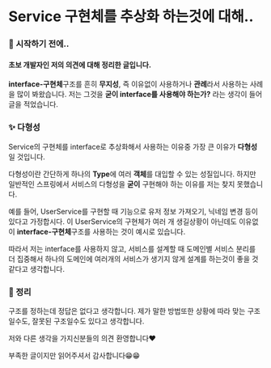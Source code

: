 # Service 구현체를 추상화 하는것에 대해..

### 🎊 시작하기 전에..

#### 초보 개발자인 저의 의견에 대해 정리한 글입니다.

**interface-구현체**구조를 흔히 **무지성**, 즉 이유없이 사용하거나 **관례**라서 사용하는 사례을 많이 봐왔습니다. 저는 그것을 **굳이 interface를 사용해야 하는가?** 라는 생각이 들어 글을 적었습니다.

### ✨ 다형성

Service의 구현체를 interface로 추상화해서 사용하는 이유중 가장 큰 이유가 **다형성**일 것입니다.

다형성이란 간단하게 하나의 **Type**에 여러 **객체**를 대입할 수 있는 성질입니다. 하지만 일반적인 스프링에서 서비스의 다형성을 **굳이** 구현해야 하는 이유를 저는 찾지 못했습니다.

예를 들어, UserService를 구현할 때 기능으로 유저 정보 가져오기, 닉네임 변경 등이 있다고 가정합시다. 이 UserService의 구현체가 여러 개 생길상황이 아닌데도 이유없이 **interface-구현체**구조를 사용하는 것이 예시로 있습니다.

따라서 저는 interface를 사용하지 않고, 서비스를 설계할 때 도메인별 서비스 분리를 더 집중해서 하나의 도메인에 여러개의 서비스가 생기지 않게 설계를 하는것이 좋을 것 같다고 생각합니다.

### 🚩 정리

구조를 정하는데 정답은 없다고 생각합니다. 제가 말한 방법또한 상황에 따라 맞는 구조일수도, 잘못된 구조일수도 있다고 생각합니다.

저와 다른 생각을 가지신분들의 의견 환영합니다❤



부족한 글이지만 읽어주셔서 감사합니다😁😁